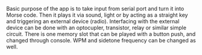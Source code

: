 Basic purpose of the app is to take input from serial port and turn it into Morse code.
Then it plays it via sound, light or by acting as a straight key and triggering an external device (radio).
Interfacing with the external device can be done with an optocupler, transistor, relay or similar simple circuit.
There is one memory slot that can be played with a button push, and changed through console.
WPM and sidetone frequency can be changed as well.
